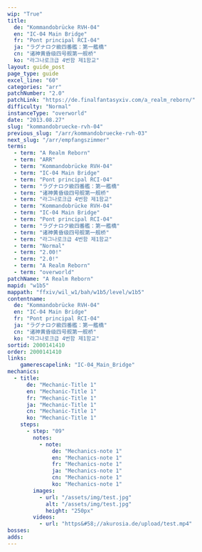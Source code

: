 ```yaml
---
wip: "True"
title:
  de: "Kommandobrücke RVH-04"
  en: "IC-04 Main Bridge"
  fr: "Pont principal RCI-04"
  ja: "ラグナロク級四番艦：第一艦橋"
  cn: "诸神黄昏级四号舰第一舰桥"
  ko: "라그나로크급 4번함 제1함교"
layout: guide_post
page_type: guide
excel_line: "60"
categories: "arr"
patchNumber: "2.0"
patchLink: "https://de.finalfantasyxiv.com/a_realm_reborn/"
difficulty: "Normal"
instanceType: "overworld"
date: "2013.08.27"
slug: "kommandobruecke-rvh-04"
previous_slug: "/arr/kommandobruecke-rvh-03"
next_slug: "/arr/empfangszimmer"
terms:
  - term: "A Realm Reborn"
  - term: "ARR"
  - term: "Kommandobrücke RVH-04"
  - term: "IC-04 Main Bridge"
  - term: "Pont principal RCI-04"
  - term: "ラグナロク級四番艦：第一艦橋"
  - term: "诸神黄昏级四号舰第一舰桥"
  - term: "라그나로크급 4번함 제1함교"
  - term: "Kommandobrücke RVH-04"
  - term: "IC-04 Main Bridge"
  - term: "Pont principal RCI-04"
  - term: "ラグナロク級四番艦：第一艦橋"
  - term: "诸神黄昏级四号舰第一舰桥"
  - term: "라그나로크급 4번함 제1함교"
  - term: "Normal"
  - term: "2.00!"
  - term: "2.0!"
  - term: "A Realm Reborn"
  - term: "overworld"
patchName: "A Realm Reborn"
mapid: "w1b5"
mappath: "ffxiv/wil_w1/bah/w1b5/level/w1b5"
contentname:
  de: "Kommandobrücke RVH-04"
  en: "IC-04 Main Bridge"
  fr: "Pont principal RCI-04"
  ja: "ラグナロク級四番艦：第一艦橋"
  cn: "诸神黄昏级四号舰第一舰桥"
  ko: "라그나로크급 4번함 제1함교"
sortid: 2000141410
order: 2000141410
links:
    gamerescapelink: "IC-04_Main_Bridge"
mechanics:
  - title:
      de: "Mechanic-Title 1"
      en: "Mechanic-Title 1"
      fr: "Mechanic-Title 1"
      ja: "Mechanic-Title 1"
      cn: "Mechanic-Title 1"
      ko: "Mechanic-Title 1"
    steps:
      - step: "09"
        notes:
          - note:
              de: "Mechanics-note 1"
              en: "Mechanics-note 1"
              fr: "Mechanics-note 1"
              ja: "Mechanics-note 1"
              cn: "Mechanics-note 1"
              ko: "Mechanics-note 1"
        images:
          - url: "/assets/img/test.jpg"
            alt: "/assets/img/test.jpg"
            height: "250px"
        videos:
          - url: "https&#58;//akurosia.de/upload/test.mp4"
bosses:
adds:
---
```

